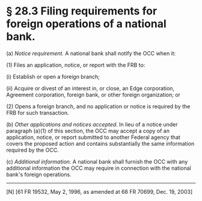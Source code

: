 # § 28.3   Filing requirements for foreign operations of a national bank.

(a) *Notice requirement.* A national bank shall notify the OCC when it: 


(1) Files an application, notice, or report with the FRB to: 


(i) Establish or open a foreign branch; 


(ii) Acquire or divest of an interest in, or close, an Edge corporation, Agreement corporation, foreign bank, or other foreign organization; or 


(2) Opens a foreign branch, and no application or notice is required by the FRB for such transaction. 


(b) *Other applications and notices accepted.* In lieu of a notice under paragraph (a)(1) of this section, the OCC may accept a copy of an application, notice, or report submitted to another Federal agency that covers the proposed action and contains substantially the same information required by the OCC. 


(c) *Additional information.* A national bank shall furnish the OCC with any additional information the OCC may require in connection with the national bank's foreign operations. 



---

[N] [61 FR 19532, May 2, 1996, as amended at 68 FR 70699, Dec. 19, 2003]





